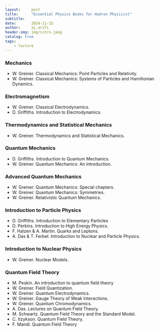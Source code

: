 ```yaml
---
layout:     post
title:      "Essential Physics Books for Hadron Physicist"
subtitle:   
date:       2024-11-15
author:     aj.arifi
header-img: img/intro.jpeg
catalog: true
tags:
    - lecture
---
```


### Mechanics
- W. Greiner. Classical Mechanics: Point Particles and Relativity.
- W. Greiner. Classical Mechanics: Systems of Particles and Hamiltonian Dynamics. 

### Electromagnetism
- W. Greiner. Classical Electrodynamics.
- D. Griffiths. Introduction to Electrodynamics.

### Thermodynamics and Statistical Mechanics
- W. Greiner. Thermodynamics and Statistical Mechanics.

### Quantum Mechanics
- D. Griffiths. Introduction to Quantum Mechanics.
- W. Greiner. Quantum Mechanics: An introduction.

### Advanced Quantum Mechanics
- W. Greiner. Quantum Mechanics: Special chapters.
- W. Greiner. Quantum Mechanics: Symmetries.
- W. Greiner. Relativistic Quantum Mechanics.

### Introduction to Particle Physics
- D. Griffiths. Introduction to Elementary Particles
- D. Perkins. Introduction to High Energy Physics.
- F. Halzen & A. Martin. Quarks and Leptons.
- A. Das & T. Ferbel. Introduction to Nuclear and Particle Physics.

### Introduction to Nuclear Physics
- W. Greiner. Nuclear Models.

### Quantum Field Theory
- M. Peskin. An introduction to quantum field theory
- W. Greiner. Field Quantization. 
- W. Greiner. Quantum Electrodynamics.
- W. Greiner. Gauge Theory of Weak Interactions.
- W. Greiner. Quantum Chromodynamics.
- A. Das. Lectures on Quantum Field Theory.
- M. Schwartz. Quantum Field Theory and the Standard Model.
- C. Itzykson. Quantum Field Theory.
- F. Mandl. Quantum Field Theory




